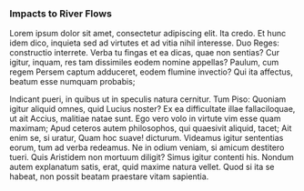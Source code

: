 ### Impacts to River Flows

Lorem ipsum dolor sit amet, consectetur adipiscing elit. Ita credo. Et hunc idem dico, inquieta sed ad virtutes et ad vitia nihil interesse. Duo Reges: constructio interrete. Verba tu fingas et ea dicas, quae non sentias? Cur igitur, inquam, res tam dissimiles eodem nomine appellas? Paulum, cum regem Persem captum adduceret, eodem flumine invectio? Qui ita affectus, beatum esse numquam probabis;

Indicant pueri, in quibus ut in speculis natura cernitur. Tum Piso: Quoniam igitur aliquid omnes, quid Lucius noster? Ex ea difficultate illae fallaciloquae, ut ait Accius, malitiae natae sunt. Ego vero volo in virtute vim esse quam maximam; Apud ceteros autem philosophos, qui quaesivit aliquid, tacet; Ait enim se, si uratur, Quam hoc suave! dicturum. Videamus igitur sententias eorum, tum ad verba redeamus. Ne in odium veniam, si amicum destitero tueri. Quis Aristidem non mortuum diligit? Simus igitur contenti his. Nondum autem explanatum satis, erat, quid maxime natura vellet. Quod si ita se habeat, non possit beatam praestare vitam sapientia.
